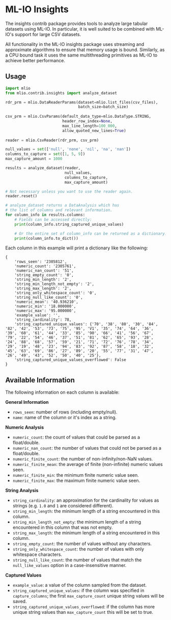 # ML-IO Insights

The insights contrib package provides tools to analyze large tabular datasets using ML-IO.
In particular, it is well suited to be combined with ML-IO's support for large CSV datasets.

All functionality in the ML-IO insights package uses streaming and approximate algorithms to
ensure that memory usage is bound. Similarly, as a CPU bound task it uses the same 
multithreading primitives as ML-IO to achieve better performance.

## Usage

```py
import mlio
from mlio.contrib.insights import analyze_dataset

rdr_prm = mlio.DataReaderParams(dataset=mlio.list_files(csv_files),
                                batch_size=batch_size)
                                
csv_prm = mlio.CsvParams(default_data_type=mlio.DataType.STRING,
                         header_row_index=None,
                         max_line_length=100_000,
                         allow_quoted_new_lines=True)
                         
reader = mlio.CsvReader(rdr_prm, csv_prm)

null_values = set(['null', 'none', 'nil', 'na', 'nan'])
columns_to_capture = set([1, 5, 9])
max_capture_amount = 1000

results = analyze_dataset(reader, 
                          null_values,
                          columns_to_capture,
                          max_capture_amount)

# Not necessary unless you want to use the reader again.
reader.reset()

# analyze_dataset returns a DataAnalysis which has
# the list of columns and relevant information.
for column_info in results.columns:
    # Fields can be accessed directly:
    print(column_info.string_captured_unique_values)

    # Or the entire set of column_info can be returned as a dictionary.
    print(column_info.to_dict())
```

Each column in this example will print a dictionary like the following:

```
{
    'rows_seen': '2305812', 
    'numeric_count': '2305761', 
    'numeric_nan_count': '51', 
    'string_empty_count': '0', 
    'string_min_length': '2', 
    'string_min_length_not_empty': '2', 
    'string_max_length': '2', 
    'string_only_whitespace_count': '0', 
    'string_null_like_count': '0', 
    'numeric_mean': '40.936210', 
    'numeric_min': '18.000000', 
    'numeric_max': '95.000000', 
    'example_value': '', 
    'string_cardinality': 78, 
    'string_captured_unique_values': {'70', '38', '80', '30', '84', '82', '42', '53', '73', '75', '95', 'V1', '35', '74', '64', '36', '39', '60', '61', '44', '33', '85', '90', '66', '41', '56', '67', '79', '22', '54', '46', '37', '51', '81', '62', '65', '93', '28', '24', '88', '68', '57', '59', '21', '71', '72', '76', '78', '34', '29', '19', '48', '23', '94', '83', '92', '87', '58', '18', '32', '45', '63', '69', '86', '27', '89', '20', '55', '77', '31', '47', '26', '49', '43', '52', '50', '40', '25'}, 
    'string_captured_unique_values_overflowed': False
}
```

## Available Information

The following information on each column is available:

**General Information**

- `rows_seen`: number of rows (including empty/null).
- `name`: name of the column or it's index as a string.

**Numeric Analysis**

- `numeric_count`: the count of values that could be parsed as a float/double.
- `numeric_nan_count`: the number of values that could not be parsed as a float/double.
- `numeric_finite_count`: the number of non-infinity/non-NaN values.
- `numeric_finite_mean`: the average of finite (non-infinite) numeric values seen.
- `numeric_finite_min`: the minimum finite numeric value seen.
- `numeric_finite_max`: the maximum finite numeric value seen.

**String Analysis**

- `string_cardinality`: an approximation for the cardinality for values as strings (e.g. `1.0` and `1` are considered different).
- `string_min_length`: the minimum length of a string encountered in this column.
- `string_min_length_not_empty`: the minimum length of a string encountered in this column that was not empty.
- `string_max_length`: the minimum length of a string encountered in this column.
- `string_empty_count`: the number of values without any characters.
- `string_only_whitespace_count`: the number of values with only whitespace characters.
- `string_null_like_count`: the number of values that match the `null_like_values` option in a case-insensitive manner.

**Captured Values**
- `example_value`: a value of the column sampled from the dataset.
- `string_captured_unique_values`: if the column was specified in `capture_columns`; the first `max_capture_count` unique string values will be saved.
- `string_captured_unique_values_overflowed`: if the column has more unique string values than `max_capture_count` this will be set to true.
